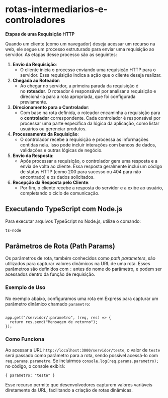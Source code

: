 # rotas-intermediarios-e-controladores

**Etapas de uma Requisição HTTP**

Quando um cliente (como um navegador) deseja acessar um recurso na web, ele segue um processo estruturado para enviar uma requisição ao servidor. As etapas desse processo são as seguintes:

1. **Envio da Requisição**:
    - O cliente inicia o processo enviando uma requisição HTTP para o servidor. Essa requisição indica a ação que o cliente deseja realizar.
2. **Chegada ao Roteador**:
    - Ao chegar no servidor, a primeira parada da requisição é no **roteador**. O roteador é responsável por analisar a requisição e direcioná-la para a rota apropriada, que foi configurada previamente.
3. **Direcionamento para o Controlador**:
    - Com base na rota definida, o roteador encaminha a requisição para o **controlador** correspondente. Cada controlador é responsável por processar uma parte específica da lógica da aplicação, como listar usuários ou gerenciar produtos.
4. **Processamento da Requisição**:
    - O controlador recebe a requisição e processa as informações contidas nela. Isso pode incluir interações com bancos de dados, validações e outras lógicas de negócio.
5. **Envio da Resposta**:
    - Após processar a requisição, o controlador gera uma resposta e a envia de volta ao cliente. Essa resposta geralmente inclui um código de status HTTP (como 200 para sucesso ou 404 para não encontrado) e os dados solicitados.
6. **Recepção da Resposta pelo Cliente**:
    - Por fim, o cliente recebe a resposta do servidor e a exibe ao usuário, completando o ciclo de comunicação.



## Executando TypeScript com Node.js

Para executar arquivos TypeScript no Node.js, utilize o comando:

```bash
ts-node

```

## Parâmetros de Rota (Path Params)

Os parâmetros de rota, também conhecidos como *path parameters*, são utilizados para capturar valores dinâmicos na URL de uma rota. Esses parâmetros são definidos com `:` antes do nome do parâmetro, e podem ser acessados dentro da função de requisição.

### Exemplo de Uso

No exemplo abaixo, configuramos uma rota em Express para capturar um parâmetro dinâmico chamado `parametro`:

```tsx

app.get("/servidor/:parametro", (req, res) => {
  return res.send("Mensagem de retorno");
});

```

### Como Funciona

Ao acessar a URL `http://localhost:3000/servidor/teste`, o valor de `teste` será passado como parâmetro para a rota, sendo possível acessá-lo com `req.params.parametro`. Se incluirmos `console.log(req.params.parametro);` no código, o console exibirá:

```
{ parametro: "teste" }

```

Esse recurso permite que desenvolvedores capturem valores variáveis diretamente da URL, facilitando a criação de rotas dinâmicas.
